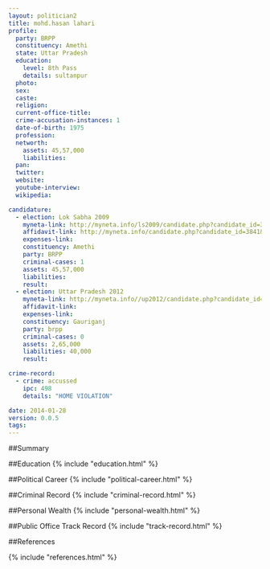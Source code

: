 ```yaml
---
layout: politician2
title: mohd.hasan lahari
profile: 
  party: BRPP
  constituency: Amethi
  state: Uttar Pradesh
  education: 
    level: 8th Pass
    details: sultanpur
  photo: 
  sex: 
  caste: 
  religion: 
  current-office-title: 
  crime-accusation-instances: 1
  date-of-birth: 1975
  profession: 
  networth: 
    assets: 45,57,000
    liabilities: 
  pan: 
  twitter: 
  website: 
  youtube-interview: 
  wikipedia: 

candidature: 
  - election: Lok Sabha 2009
    myneta-link: http://myneta.info/ls2009/candidate.php?candidate_id=3841
    affidavit-link: http://myneta.info/candidate.php?candidate_id=3841&scan=original
    expenses-link: 
    constituency: Amethi 
    party: BRPP
    criminal-cases: 1
    assets: 45,57,000
    liabilities: 
    result:  
  - election: Uttar Pradesh 2012
    myneta-link: http://myneta.info//up2012/candidate.php?candidate_id=6160
    affidavit-link: 
    expenses-link: 
    constituency: Gauriganj 
    party: brpp
    criminal-cases: 0
    assets: 2,65,000
    liabilities: 40,000
    result:  

crime-record: 
  - crime: accussed
    ipc: 498
    details: "HOME VIOLATION" 

date: 2014-01-28
version: 0.0.5
tags: 
---
```

##Summary


##Education
{% include "education.html" %}


##Political Career
{% include "political-career.html" %}


##Criminal Record
{% include "criminal-record.html" %}


##Personal Wealth
{% include "personal-wealth.html" %}


##Public Office Track Record
{% include "track-record.html" %}


##References


{% include "references.html" %}